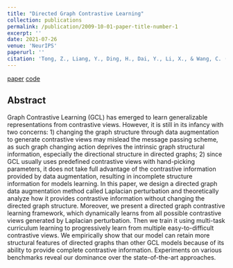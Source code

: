 ```yaml
---
title: "Directed Graph Contrastive Learning"
collection: publications
permalink: /publication/2009-10-01-paper-title-number-1
excerpt: ''
date: 2021-07-26
venue: 'NeurIPS'
paperurl: ''
citation: 'Tong, Z., Liang, Y., Ding, H., Dai, Y., Li, X., & Wang, C. (2021). &quot;Directed Graph Contrastive Learning.&quot; <i>Advances in Neural Information Processing Systems,</i>. 34.'
---
```

[paper](https://proceedings.neurips.cc/paper/2021/file/a3048e47310d6efaa4b1eaf55227bc92-Paper.pdf) [code](https://github.com/flyingtango/DiGCL)
## Abstract
Graph Contrastive Learning (GCL) has emerged to learn generalizable representations from contrastive views. However, it is still in its infancy with two concerns: 1) changing the graph structure through data augmentation to generate contrastive views may mislead the message passing scheme, as such graph changing action deprives the intrinsic graph structural information, especially the directional structure in directed graphs; 2) since GCL usually uses predefined contrastive views with hand-picking parameters, it does not take full advantage of the contrastive information provided by data augmentation, resulting in incomplete structure information for models learning. In this paper, we design a directed graph data augmentation method called Laplacian perturbation and theoretically analyze how it provides contrastive information without changing the directed graph structure. Moreover, we present a directed graph contrastive learning framework, which dynamically learns from all possible contrastive views generated by Laplacian perturbation. Then we train it using multi-task curriculum learning to progressively learn from multiple easy-to-difficult contrastive views. We empirically show that our model can retain more structural features of directed graphs than other GCL models because of its ability to provide complete contrastive information. Experiments on various benchmarks reveal our dominance over the state-of-the-art approaches.



